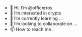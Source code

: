 - 👋 Hi, I’m @officerroy
- 👀 I’m interested in crypto 
- 🌱 I’m currently learning ...
- 💞️ I’m looking to collaborate on ...
- 📫 How to reach me ..

<!---
officerroy/officerroy is a ✨ special ✨ repository because its `README.md` (this file) appears on your GitHub profile.
You can click the Preview link to take a look at your changes.
---
join GitHub tea
